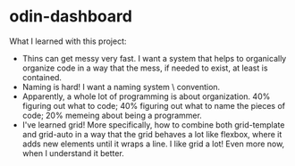 # odin-dashboard

What I learned with this project:
- Thins can get messy very fast. I want a system that helps to organically organize code in a way that the mess, if needed to exist, at least is contained.
- Naming is hard! I want a naming system \ convention.
- Apparently, a whole lot of programming is about organization. 40% figuring out what to code; 40% figuring out what to name the pieces of code; 20% memeing about being a programmer.
- I've learned grid! More specifically, how to combine both grid-template and grid-auto in a way that the grid behaves a lot like flexbox, where it adds new elements until it wraps a line. I like grid a lot! Even more now, when I understand it better.